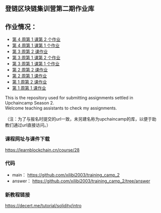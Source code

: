 ## 登链区块链集训营第二期作业库

## 作业情况：<br>
- [第 4 周第 1 课第 2 个作业](./w4-2-1/README.md)
- [第 4 周第 1 课第 1 个作业](./w4-1-1/README.md)
- [第 3 周第 2 课作业](./w3-2/README.md)
- [第 3 周第 1 课第 2 个作业](./w3-1-2/README.md)
- [第 3 周第 1 课第 1 个作业](./w3-1-1/README.md)
- [第 2 周第 2 课作业](./w2-2/README.md)
- [第 2 周第 1 课作业](./w2-1/README.md)
- [第 1 周第 2 课作业](./w1-2/README.md)
- [第 1 周第 1 课作业](./w1-1/README.md)

This is the repository used for submitting assignments settled in Upchaincamp Season 2.<br> 
Welcome teaching assistants to check my assignments. <br><br>
（注：为了与报名时提交的url一致，未另建名称为upchaincamp的库，以便于助教们通过url直接访问。）

### 课程网址与课件下载
https://learnblockchain.cn/course/28

### 代码
- main： https://github.com/xilibi2003/training_camp_2
- answer： https://github.com/xilibi2003/training_camp_2/tree/answer

### 新教程链接
https://decert.me/tutorial/solidity/intro
